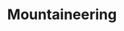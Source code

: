 ---
title: Mountaineering
crosslinks:
- alpinism
- autotldr
- AlpsRoutes
- ShitPoliticsSays
- photoclass2017
- askastronomy
- AMAAggregator
- Michigan
---